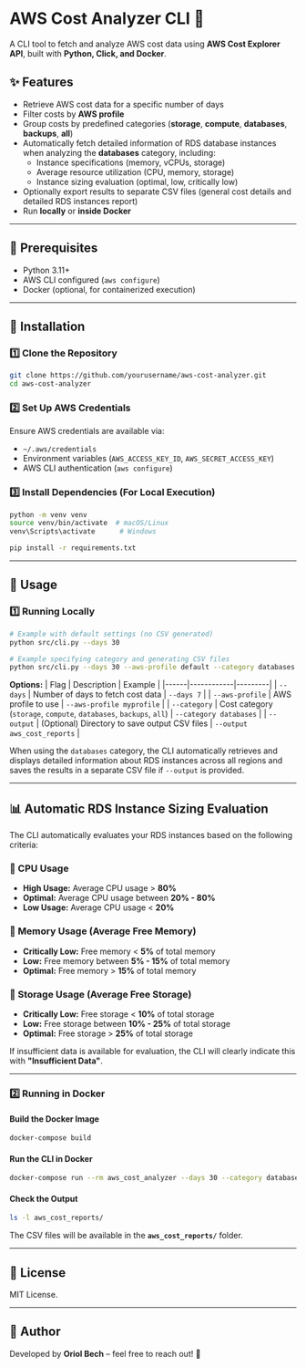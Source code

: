 # AWS Cost Analyzer CLI 🚀

A CLI tool to fetch and analyze AWS cost data using **AWS Cost Explorer API**, built with **Python, Click, and Docker**.

## ✨ Features
- Retrieve AWS cost data for a specific number of days
- Filter costs by **AWS profile**
- Group costs by predefined categories (**storage**, **compute**, **databases**, **backups**, **all**)
- Automatically fetch detailed information of RDS database instances when analyzing the **databases** category, including:
  - Instance specifications (memory, vCPUs, storage)
  - Average resource utilization (CPU, memory, storage)
  - Instance sizing evaluation (optimal, low, critically low)
- Optionally export results to separate CSV files (general cost details and detailed RDS instances report)
- Run **locally** or **inside Docker**

---

## 👥 Prerequisites
- Python 3.11+
- AWS CLI configured (`aws configure`)
- Docker (optional, for containerized execution)

---

## 👅 Installation

### 1️⃣ **Clone the Repository**
```sh
git clone https://github.com/yourusername/aws-cost-analyzer.git
cd aws-cost-analyzer
```

### 2️⃣ **Set Up AWS Credentials**
Ensure AWS credentials are available via:
- `~/.aws/credentials`
- Environment variables (`AWS_ACCESS_KEY_ID`, `AWS_SECRET_ACCESS_KEY`)
- AWS CLI authentication (`aws configure`)

### 3️⃣ **Install Dependencies (For Local Execution)**
```sh
python -m venv venv
source venv/bin/activate  # macOS/Linux
venv\Scripts\activate      # Windows

pip install -r requirements.txt
```

---

## 🚀 **Usage**

### **1️⃣ Running Locally**

```sh
# Example with default settings (no CSV generated)
python src/cli.py --days 30

# Example specifying category and generating CSV files
python src/cli.py --days 30 --aws-profile default --category databases --output aws_cost_reports
```

**Options:**
| Flag | Description | Example |
|------|------------|---------|
| `--days` | Number of days to fetch cost data | `--days 7` |
| `--aws-profile` | AWS profile to use | `--aws-profile myprofile` |
| `--category` | Cost category (`storage`, `compute`, `databases`, `backups`, `all`) | `--category databases` |
| `--output` | (Optional) Directory to save output CSV files | `--output aws_cost_reports` |

When using the `databases` category, the CLI automatically retrieves and displays detailed information about RDS instances across all regions and saves the results in a separate CSV file if `--output` is provided.

---

## 📊 Automatic RDS Instance Sizing Evaluation

The CLI automatically evaluates your RDS instances based on the following criteria:

### 🚦 CPU Usage
- **High Usage:** Average CPU usage > **80%**
- **Optimal:** Average CPU usage between **20% - 80%**
- **Low Usage:** Average CPU usage < **20%**

### 🧠 Memory Usage (Average Free Memory)
- **Critically Low:** Free memory < **5%** of total memory
- **Low:** Free memory between **5% - 15%** of total memory
- **Optimal:** Free memory > **15%** of total memory

### 💾 Storage Usage (Average Free Storage)
- **Critically Low:** Free storage < **10%** of total storage
- **Low:** Free storage between **10% - 25%** of total storage
- **Optimal:** Free storage > **25%** of total storage

If insufficient data is available for evaluation, the CLI will clearly indicate this with **"Insufficient Data"**.

---

### **2️⃣ Running in Docker**

#### **Build the Docker Image**
```sh
docker-compose build
```

#### **Run the CLI in Docker**
```sh
docker-compose run --rm aws_cost_analyzer --days 30 --category databases --output aws_cost_reports
```

#### **Check the Output**
```sh
ls -l aws_cost_reports/
```

The CSV files will be available in the **`aws_cost_reports/`** folder.

---

## 📄 **License**
MIT License.

---

## 🎡 **Author**
Developed by **Oriol Bech** – feel free to reach out! 🚀